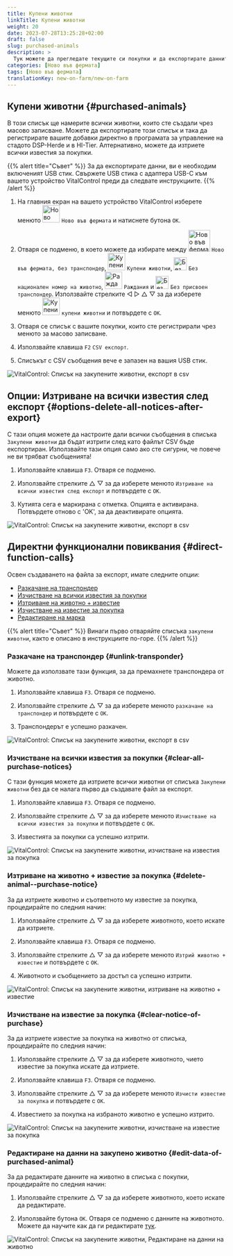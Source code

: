 ```yaml
---
title: Купени животни
linkTitle: Купени животни
weight: 20
date: 2023-07-28T13:25:28+02:00
draft: false
slug: purchased-animals
description: >
  Тук можете да прегледате текущите си покупки и да експортирате данните.
categories: [Ново във фермата]
tags: [Ново във фермата]
translationKey: new-on-farm/new-on-farm
---
```

## Купени животни {#purchased-animals}

В този списък ще намерите всички животни, които сте създали чрез масово записване. Можете да експортирате този списък и така да регистрирате вашите добавки директно в програмата за управление на стадото DSP-Herde и в HI-Tier. Алтернативно, можете да изтриете всички известия за покупки.

{{% alert title="Съвет" %}}
За да експортирате данни, ви е необходим включеният USB стик. Свържете USB стика с адаптера USB-C към вашето устройство VitalControl преди да следвате инструкциите.
{{% /alert %}}

1. На главния екран на вашето устройство VitalControl изберете менюто <img src="/icons/main/new-on-farm.svg" width="40" align="bottom" alt="Ново във фермата" /> `Ново във фермата` и натиснете бутона `OK`.

2. Отваря се подменю, в което можете да избирате между <img src="/icons/registration/new-on-farm-no-transponder.svg" width="50" align="bottom" alt="Ново във фермата, без транспондер" /> `Ново във фермата, без транспондер`, <img src="/icons/main/new-on-farm.svg" width="40" align="bottom" alt="Купени животни" /> `Купени животни`, <img src="/icons/registration/no-eartag-number.svg" width="30" align="bottom" alt="Без национален номер на животно" /> `Без национален номер на животно`, <img src="/icons/main/births.svg" width="40" align="bottom" alt="Раждания" /> `Раждания` и <img src="/icons/registration/no-transponder.svg" width="30" align="bottom" alt="Без присвоен транспондер" /> `Без присвоен транспондер`. Използвайте стрелките ◁ ▷ △ ▽ за да изберете менюто <img src="/icons/main/new-on-farm.svg" width="40" align="bottom" alt="Купени животни" /> `купени животни` и потвърдете с `OK`.

3. Отваря се списък с вашите покупки, които сте регистрирали чрез менюто за масово записване.

4. Използвайте клавиша `F2` `CSV експорт`.

5. Списъкът с CSV съобщения вече е запазен на вашия USB стик.

![VitalControl: Списък на закупените животни, експорт в csv](../images/purchasedanimals.png "Закупени животни, експорт в csv")

## Опции: Изтриване на всички известия след експорт {#options-delete-all-notices-after-export}

С тази опция можете да настроите дали всички съобщения в списъка `Закупени животни` да бъдат изтрити след като файлът CSV бъде експортиран. Използвайте тази опция само ако сте сигурни, че повече не ви трябват съобщенията!

1. Използвайте клавиша `F3`. Отваря се подменю.

2. Използвайте стрелките △ ▽ за да изберете менюто `Изтриване на всички известия след експорт` и потвърдете с `OK`.

3. Кутията сега е маркирана с отметка. Опцията е активирана. Потвърдете отново с 'OK', за да деактивирате опцията.

![VitalControl: Списък на закупените животни, експорт в csv](../images/delete-all.png "Изтриване на всички известия след експорт")

## Директни функционални повиквания {#direct-function-calls}

Освен създаването на файла за експорт, имате следните опции:

- [Разкачане на транспондер](#unlink-transponder)
- [Изчистване на всички известия за покупки](#clear-all-purchase-notices)
- [Изтриване на животно + известие](#delete-animal--purchase-notice)
- [Изчистване на известие за покупка](#clear-notice-of-purchase)
- [Редактиране на марка](#edit-data-of-purchased-animal)

{{% alert title="Съвет" %}}
Винаги първо отваряйте списъка `закупени животни`, както е описано в инструкциите по-горе.
{{% /alert %}}

### Разкачане на транспондер {#unlink-transponder}

Можете да използвате тази функция, за да премахнете транспондера от животно.

1. Използвайте клавиша `F3`. Отваря се подменю.

2. Използвайте стрелките △ ▽ за да изберете менюто `разкачане на транспондер` и потвърдете с `OK`.

3. Транспондерът е успешно разкачен.

![VitalControl: Списък на закупените животни, експорт в csv](../images/unlink-transponder.png "Закупени животни, разкачане на транспондер")

### Изчистване на всички известия за покупки {#clear-all-purchase-notices}

С тази функция можете да изтриете всички животни от списъка `Закупени животни` без да се налага първо да създавате файл за експорт.

1. Използвайте клавиша `F3`. Отваря се подменю.

2. Използвайте стрелките △ ▽ за да изберете менюто `Изчистване на всички известия за покупки` и потвърдете с `OK`.

3. Известията за покупки са успешно изтрити.

![VitalControl: Списък на закупените животни, изчистване на известия за покупка](../images/clear.png "Изчисти всички известия за покупка")

### Изтриване на животно + известие за покупка {#delete-animal--purchase-notice}

За да изтриете животно и съответното му известие за покупка, процедирайте по следния начин:

1. Използвайте стрелките △ ▽ за да изберете животното, което искате да изтриете.

2. Използвайте клавиша `F3`. Отваря се подменю.

3. Използвайте стрелките △ ▽ за да изберете менюто `Изтрий животно + известие` и потвърдете с `OK`.

4. Животното и съобщението за достъп са успешно изтрити.

![VitalControl: Списък на закупените животни, изтриване на животно + известие](../images/delete.png "Изтрий животно + известие")

### Изчистване на известие за покупка {#clear-notice-of-purchase}

За да изтриете известие за покупка на животно от списъка, процедирайте по следния начин:

1. Използвайте стрелките △ ▽ за да изберете животното, чието известие за покупка искате да изтриете.

2. Използвайте клавиша `F3`. Отваря се подменю.

3. Използвайте стрелките △ ▽ за да изберете менюто `Изчисти известие за покупка` и потвърдете с `OK`.

4. Известието за покупка на избраното животно е успешно изтрито.

![VitalControl: Списък на закупените животни, изчистване на известие за покупка](../images/clearnotice.png "Изчисти известие за покупка")

### Редактиране на данни на закупено животно {#edit-data-of-purchased-animal}

За да редактирате данните на животно в списъка с покупки, процедирайте по следния начин:

1. Използвайте стрелките △ ▽ за да изберете животното, което искате да редактирате.

2. Използвайте бутона `OK`. Отваря се подменю с данните на животното. Можете да научите как да ги редактирате [тук](/bg/docs/actions/edit/#edit-animal-data).

![VitalControl: Списък на закупените животни, Редактиране на данни на животно](../images/edit.png "Редактиране на данни на закупено животно")
